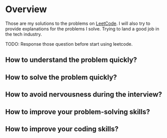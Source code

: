 # Overview

Those are my solutions to the problems on [LeetCode](https://leetcode.com/). I will also try to provide explanations for the problems I solve. Trying to land a good job in the tech industry.

TODO: Response those question before start using leetcode.

## How to understand the problem quickly?

## How to solve the problem quickly?

## How to avoid nervousness during the interview?

## How to improve your problem-solving skills?

## How to improve your coding skills?
